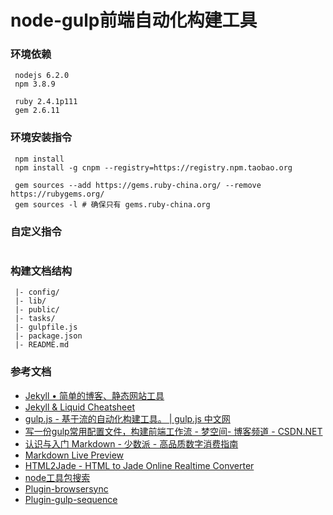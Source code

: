 # node-gulp前端自动化构建工具

###  环境依赖
```
 nodejs 6.2.0
 npm 3.8.9

 ruby 2.4.1p111
 gem 2.6.11
```
### 环境安装指令
```
 npm install
 npm install -g cnpm --registry=https://registry.npm.taobao.org

 gem sources --add https://gems.ruby-china.org/ --remove https://rubygems.org/
 gem sources -l # 确保只有 gems.ruby-china.org
```
### 自定义指令
```

```
### 构建文档结构
```
 |- config/
 |- lib/
 |- public/
 |- tasks/
 |- gulpfile.js
 |- package.json
 |- README.md
```
### 参考文档

* [Jekyll • 简单的博客、静态网站工具](http://jekyll.com.cn/)
* [Jekyll & Liquid Cheatsheet](https://gist.github.com/smutnyleszek/9803727)
* [gulp.js - 基于流的自动化构建工具。 | gulp.js 中文网](http://www.gulpjs.com.cn/)
* [写一份gulp常用配置文件，构建前端工作流 - 梦空间- 博客频道 - CSDN.NET](http://blog.csdn.net/qq_15096707/article/details/54293203)
* [认识与入门 Markdown - 少数派 - 高品质数字消费指南](https://sspai.com/post/25137)
* [Markdown Live Preview](http://markdownlivepreview.com/)
* [HTML2Jade - HTML to Jade Online Realtime Converter](http://www.html2jade.org/)
* [node工具包搜索](https://www.npmjs.com/)
* [Plugin-browsersync](https://browsersync.io/)
* [Plugin-gulp-sequence](https://www.npmjs.com/package/gulp-sequence)
